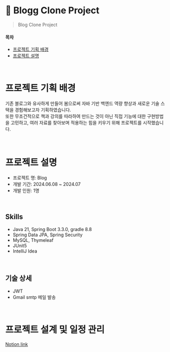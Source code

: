 # 📢 Blogg Clone Project

> Blog Clone Project

#### 목차
- [프로젝트 기획 배경](#프로젝트-기획-배경)
- [프로젝트 설명](#프로젝트-설명)

<br>

# 프로젝트 기획 배경
기존 블로그와 유사하게 만들어 봄으로써 자바 기반 백엔드 역량 향상과 새로운 기술 스택을 경험해보고자 기획하였습니다. <br>
또한 무조건적으로 책과 강의를 따라하여 만드는 것이 아닌 직접 기능에 대한 구현방법을 고민하고, 여러 자료를 찾아보며 적용하는 힘을 키우기 위해 프로젝트를 시작했습니다. <br>
<br> <br>

# 프로젝트 설명
- 프로젝트 명: Blog
- 개발 기간: 2024.06.08 ~ 2024.07
- 개발 인원: 1명
<br>

## Skills
- Java 21, Spring Boot 3.3.0, gradle 8.8
- Spring Data JPA, Spring Security
- MySQL, Thymeleaf
- JUnit5
- IntelliJ Idea
<br>

## 기술 상세
- JWT
- Gmail smtp 메일 발송
<br>



# 프로젝트 설계 및 일정 관리
[Notion link](https://www.notion.so/0618-0719-Project-17e41a3c59d348fa98077352f4a94252?pvs=4
)

<br/>

<!--
## 요구사항
### 공통
- 로그인 시 JWT accessToken과 refreshToken이 발행된다.
- 이후 Authorization 헤더에 Bearer {token}을 추가하여 권한을 확인한다.
- 회원가입시 유효성 검사 및 중복 검사
- OAuth 2.0 깃허브 로그인

### 토큰 관리
- redis로 refreshToken과 로그아웃 된 accessToken을 관리한다.
- refreshToken으로 reissue 요청 시 accessToken을 새로 발행한다.
- 로그아웃 시 해당 refreshTokend을 삭제하고, accessToken에 대한 blackList를 추가하여, 이후 해당 accessToken으로 로그인 할 시 거부되도록 한다.


### 권한에 따라 다른 기능 분리
  - SpringSecurity를 활용해 Admin, User 권한에 따라 다른 기능 분리

### 블로그
  - 사용자는 자신만의 블로그를 꾸밀 수 있다.
    - 블로그명, 이름, 닉네임, 사진 변경 및 삭제 가능

### 회원 관리
#### 아이디 회원
  - 아이디, 비밀번호를 통해 로그인 할 수 있다.
  - 이메일로 회원가입 할 수 있다.UserType.BASIC
    - 회원가입 시 인증 메일이 발송되고, 메일 인증을 완료되어야지만 서비스를 이용할 수 있다.
    - 이메일 발송 시에 5초 정도의 시간이 소요되므로 비동기로 처리한다.
    - 이메일 인증 기한은 24시간이다. 기한 내에 인증하지 못한 경우 새로운 인증 키로 재발송한다.
#### 깃허브 회원
  - KAKAO
  - /login-page에서 소셜 로그인을 통해 회원가입, 로그인 할 수 있다.
  - 처음 로그인 시에는 회원가입이 되고, 이후에는 로그인이 된다.

### 게시판
  - 게시판 메인에는 hot 게시글 10개와, 일반 게시글을 보여준다.
    - hot 게시물은 최근 24시간 내에 좋아요를 가장 많이 받은 10개의 게시물
    - 일반 게시물은 최근 20개의 게시물(페이징 처리)

### 게시글
  - 사용자는 자신의 글을 공유할 수 있다.
     - 게시글 생성, 수정, 삭제 가능
  - 게시글 조회 시 views(조회수)가 1씩 증가한다.
     - 한번 유저가 조회 시 30분간 다시 조회수를 올릴 수 없도록 한다.
  - 게시글에 likes(좋아요)를 누르고, 취소할 수 있다.
  - 사용자의 게시글을 확인하고 댓글을 달 수 있다.

# 3. 구조 및 설계
## 인증
- 로그인 시 JWT accessToken과 refreshToken이 발행된다.
- 이후 `Authorization` 헤더에 `Bearer {token}`을 추가하여 권한을 확인한다.

## 토큰 관리
- redis로 refreshToken과 로그아웃 된 accessToken을 관리한다.
- refreshToken으로 reissue 요청 시 accessToken을 새로 발행한다.
- 로그아웃 시 해당 refreshTokend을 삭제하고, accessToken에 대한 blackList를 추가하여, 이후 해당 accessToken으로 로그인 할 시 거부되도록 한다. 

## 회원 관리
### 이메일 회원
- 아이디, 이메일, 비밀 번호를 통해 로그인 할 수 있다.
  - 회원가입 시 인증 메일이 발송되고, 메일 인증을 완료되어야지만 서비스를 이용할 수 있다.
  - 이메일 발송 시에 5초 정도의 시간이 소요되므로 `비동기`로 처리한다.
  - 이메일 인증 기한은 24시간이다. 기한 내에 인증하지 못한 경우 새로운 인증 키로 재발송한다.

### 사용자 블로그
- 사용자는 자신만의 블로그를 꾸밀 수 있다.
  - 블로그명, 이름, 닉네임, 사진 변경 및 삭제 가능

## 게시글 만들
### 블로그 게시판
- 게시판 메인에는 hot 게시글 10개와, 일반 게시글을 보여준다.
  - hot 게시물은 최근 24시간 내에 좋아요를 가장 많이 받은 10개의 게시물
  - 일반 게시물은 최근 20개의 게시물(페이징 처리)
 
### 블로그 게시글
- 사용자는 자신의 글을 공유할 수 있다.
  - 게시글 생성, 수정, 삭제 가능
- 게시글 조회 시 views(조회수)가 1씩 증가한다.
  - 한번 유저가 조회 시 30분간 다시 조회수를 올릴 수 없도록 한다.
- 게시글에 likes(좋아요)를 누르고, 취소할 수 있다.
- 사용자의 게시글을 확인하고 댓글을 달 수 있다.

- 
- 권한에 따라 다른 기능 분리
    - SpringSecurity를 활용해 Admin, User 권한에 따라 다른 기능 분리
- 게시판
     - User, Class 관련 CRUD API 개발, 조회수, 페이징 및 검색 처리
- 사용자
    -  Security 회원가입 및 로그인, JWT를 이용하여 AccessToken, Refresh Token 발급
    -  회원정보 수정, 회원가입시 유효성 검사 및 중복 검사
    -  OAuth 2.0 깃허브, 구글, 네이버 로그인
- 로그인 세션을 이용한 ROLE 별로 사용자와 관리자 페이지 렌더링
- 사용자
    - 사용자 페이지, 게시글 CRUD, 마이페이지, 글 관리
- 관리자
    - 마이페이지, 게시글 수정 및 삭제, 회원 정지, 회원 조회
<br><br>
<br> <br>
-->



<!-- 기능 추가 // AWS배포, AWS S3에 이미지 저장 기능 구현 -->

